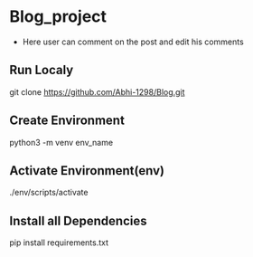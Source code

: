 # Blog_project
* Here user can comment on the post and edit his comments


Run Localy
---
git clone https://github.com/Abhi-1298/Blog.git

Create Environment
---
python3 -m venv env_name

Activate Environment(env)
---
./env/scripts/activate

Install all Dependencies
---
pip install requirements.txt

